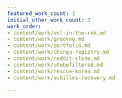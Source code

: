 ```yaml
---
featured_work_count: 2
initial_other_work_count: 3
work_order:
- content/work/esl-in-the-rok.md
- content/work/grooveg.md
- content/work/portfolio.md
- content/work/chingu-registry.md
- content/work/reddit-clone.md
- content/work/utubefiltered.md
- content/work/rescue-korea.md
- content/work/achilles-recovery.md

---
```

